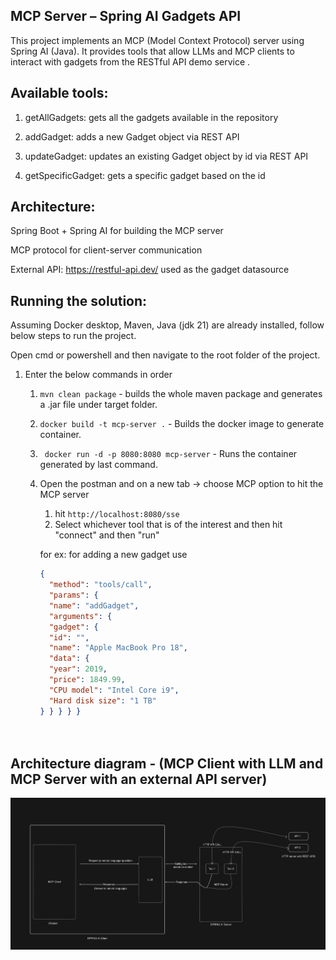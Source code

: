 MCP Server – Spring AI Gadgets API
-----------------------------------

This project implements an MCP (Model Context Protocol) server using Spring AI (Java).
It provides tools that allow LLMs and MCP clients to interact with gadgets from the RESTful API demo service
.

Available tools:
------------------

1. getAllGadgets: gets all the gadgets available in the repository

2. addGadget: adds a new Gadget object via REST API

3. updateGadget: updates an existing Gadget object by id via REST API

4. getSpecificGadget: gets a specific gadget based on the id

Architecture:
--------------
Spring Boot + Spring AI for building the MCP server

MCP protocol for client-server communication

External API: https://restful-api.dev/
used as the gadget datasource

Running the solution:
-----------------------
Assuming Docker desktop, Maven, Java (jdk 21) are already installed, follow below steps to run the project.

Open cmd or powershell and then navigate to the root folder of the project.

1. Enter the below commands in order

    1. `mvn clean package` - builds the whole maven package and generates a .jar file under target folder.

    2. `docker build -t mcp-server .` - Builds the docker image to generate container.

    3. ` docker run -d -p 8080:8080 mcp-server` - Runs the container generated by last command.

    4. Open the postman and on a new tab -> choose MCP option to hit the MCP server
       1. hit `http://localhost:8080/sse`
       2. Select whichever tool that is of the interest and then hit "connect" and then "run"
          
       for ex: for adding a new gadget use 
       ```json 
       {
         "method": "tools/call",
         "params": {
         "name": "addGadget",
         "arguments": {
         "gadget": {
         "id": "",
         "name": "Apple MacBook Pro 18",
         "data": {
         "year": 2019,
         "price": 1849.99,
         "CPU model": "Intel Core i9",
         "Hard disk size": "1 TB"
       } } } } }
          
    
Architecture diagram - (MCP Client with LLM and MCP Server with an external API server)
------------------------------
![img.png](MCPServer/img.png)